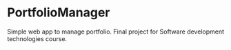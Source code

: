 # PortfolioManager
Simple web app to manage portfolio. Final project for Software development technologies course.
